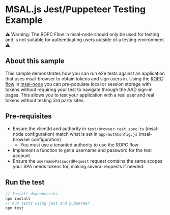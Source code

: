 # MSAL.js Jest/Puppeteer Testing Example

⚠️ Warning: The ROPC Flow in msal-node should only be used for testing and is not suitable for authenticating users outside of a testing environment ⚠️

## About this sample

This sample demonstrates how you can run e2e tests against an application that uses msal-browser to obtain tokens and sign users in.
Using the [ROPC flow](https://docs.microsoft.com/en-us/azure/active-directory/develop/v2-oauth-ropc) in [msal-node](https://github.com/AzureAD/microsoft-authentication-library-for-js/tree/dev/lib/msal-node) you can pre-populate local or session storage with tokens without requiring your test to navigate through the AAD sign-in pages. This allows you to test your application with a real user and real tokens without testing 3rd party sites.

## Pre-requisites

- Ensure the clientId and authority in `test/browser-test.spec.ts` (msal-node configuration) match what is set in `app/authConfig.js` (msal-browser configuration)
  - You must use a tenanted authority to use the ROPC flow
- Implement a function to get a username and password for the test account
- Ensure the `usernamePasswordRequest` request contains the same scopes your SPA needs tokens for, making several requests if needed.

## Run the test

```javascript
// Install dependencies
npm install
// Run tests using jest and puppeteer
npm test
```
